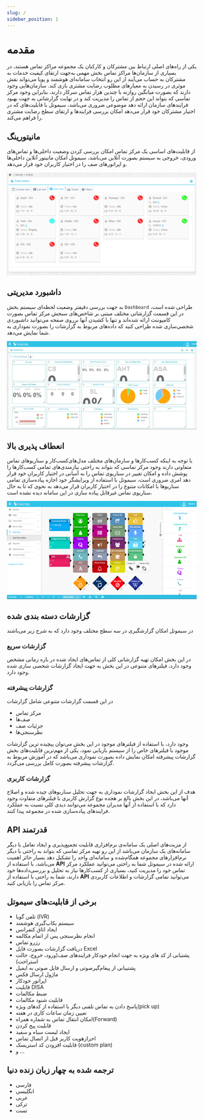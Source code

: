 ```yaml
---
slug: /
sidebar_position: 1
---
```

# مقدمه

یکی از راه‌های اصلی ارتباط بین مشترکان و کارکنان یک مجموعه مراکز تماس هستند، در بسیاری از سازمان‌ها مراکز تماس بخش مهمی به‌جهت ارتقای کیفیت خدمات به مشترکان به حساب می‌آیند از این رو انتخاب سامانه‌ای هوشمند و پویا می‌تواند نقش موثری در رسیدن به معیارهای مطلوب رضایت مشتری بازی کند. سازمان‌هایی وجود دارند که بصورت میانگین روازنه با چندین هزار تماس سرکار دارند، بنابراین وجود مرکز تماسی که بتواند این حجم از تماس را مدیریت کند و در نهایت گزارشاتی‌ به جهت بهبود فرایند‌های سازمان ارائه دهد موضوعی ضروری می‌باشد، سیموتل با قابلیت‌های که در اختیار مشترکان خود قرار می‌دهد امکان بررسی فرایند‌ها و ارتقای سطح رضایت مشتری را فراهم می‌کند.


## مانیتورینگ

از قابلیت‌های اساسی یک مرکز تماس امکان بررسی کردن وضعیت داخلی‌ها و تماس‌های ورودی، خروجی به سیستم بصورت آنلاین می‌باشد، سیموتل 
امکان مانیتور آنلاین داخلی‌ها و اپراتور‌های صف را در اختیار کاربران خود قرار می‌دهد.
 
![Monitoring](/img/monitoring.png)


## داشبورد مدیریتی

به جهت بررسی دقیقتر وضعیت لحظه‌ای سیستم بخش `Dashboard` طراحی شده است، در این قسمت گزارشاتی مختلف مبتنی بر شاخص‌های سنجش مرکز تماس بصورت کامپوننت ارائه شده‌اند و تنها با کشیدن آنها برروی صفحه می‌توانید داشبوردی شخصی‌سازی شده طراحی کنید که داده‌های مربوط به گزارشات را بصورت نموداری به شما نمایش می‌دهد.

![dashboard](/img/simotel/dashboard.JPG)


## انعطاف پذیری بالا

با توجه به اینکه کسب‌کارها و سازمان‌های مختلف مدل‌های‌کسب‌کار‌ و سناریوهای تماس متفاوتی دارند وجود مرکز تماسی که بتواند به راحتی
 نیازمندی‌های تمامی کسب‌کارها را پوشش داده و امکان تغییر در سناریوی تماس را به آسانی در اختیار کاربران خود قرار دهد امری ضروری 
 است، سیموتل با استفاده از ویرایشگر خود اجازه پیاده‌سازی تمامی سناریو‌ها با امکانات متنوع را در اختیار کاربران قرار
 می‌دهد به نحوی که تا به حال سناریوی تماس غیرقابل پیاده سازی در این سامانه دیده نشده است.


![DialPlan](/img/dialplan.png)

 
## گزارشات دسته بندی شده
 
 در سیموتل امکان گزارشگیری در سه سطح مختلف وجود دارد که به شرح زیر می‌باشند
 
### گزارشات سریع
 در این بخش امکان تهیه گزارشاتی کلی از تماس‌های ایجاد شده در بازه زمانی مشخص وجود دارد، فیلترهای متنوعی در این بخش به جهت ایجاد گزارشات شخصی سازی شده وجود دارد.
 
### گزارشات پیشرفته
 
در این قسمت گزارشات متنوعی شامل گزارشات
- مرکز تماس
- صف‌ها
- جزئیات صف
- نظرسنجی‌ها

وجود دارد، با استفاده از فیلتر‌های موجود در این بخش می‌توان پیچیده ترین گزارشات موجود با فیلتر‌های خاص را از سیستم بازیابی نمود، یکی از مهم‌ترین قابلیت‌های بخش گزارشات 
پیشرفته امکان نمایش داده‌ بصورت نموداری می‌باشد که در آموزش مربوط به گزارشات پیشرفته بصورت کامل بررسی می‌گردد.

### گزارشات کاربری

هدف از این بخش ایجاد گزارشات نموداری به جهت تحلیل سناریو‌های چیده شده و اصلاح آنها می‌باشد، در این بخش بالغ ‌بر هجده نوع گزارش کاربری با فیلتر‌های متفاوت وجود دارد که با 
استفاده از آنها مدیران مجموعه می‌توانند دیدی کلی نسبت به عملکرد فرایند‌های پیاده‌سازی شده در مجموعه پیدا کنند. 
 

## API قدرتمند

از مزیت‌های اصلی یک سامانه‌ی نرم‌افزاری قابلیت تجمیع‌پذیری و ایجاد تعامل با دیگر سامانه‌های یک سازمان می‌باشد از این رو تهیه مرکز تماسی که
 بتواند به راحتی با دیگر نرم‌افزارهای مجموعه همگام‌شده و سامانه‌ای واحد را تشکیل دهد بسیار حائز اهمیت می‌باشد، با استفاده از **API** ارائه
 شده در سیموتل شما به راحتی می‌توانید عملکرد مرکز تماس خود را مدیریت کنید، بسیاری از کسب‌کارها نیاز به تحلیل و بررسی‌داده‌ها 
 خود دارند، شما به راحتی با استفاده از **API** می‌توانید تمامی گزارشات و اطلاعات کاربردی مرکز تماس را بازیابی کنید.
 
 
## برخی از قابلیت‌های سیموتل
 
- تلفن گویا (IVR)
- سیستم بکاپ‌گیری هوشمند
- ایجاد اتاق کنفرانس
- انجام نظرسنجی پس از اتمام مکالمه
- رزرو تماس
- دریافت گزارشات بصورت فایل Excel
- پشتیانی از کد های ویژه به جهت انجام خودکار فرایند‌های صف(ورود، خروج، حالت استراحت)
- پشتیبانی از پیغام‌گیرصوتی و ارسال فایل صوتی به ایمیل
- ماژول ارسال فکس
- اپراتور خودکار
- قابلیت DISA
- ضبط مکالمات
- قابلیت شنود مکالمات
- پاسخ دادن به تماس تلفنی دیگر با استفاده از کد‌های ویژه(pick up)
- تعیین زمان ساعات کاری در هفته
- امکان انتقال تماس به شماره همراه(Forward)
- قابلیت پیج کردن
- ایجاد لیست سیاه و سفید
- احراز‌هویت کاربر قبل از اتصال تماس
- قابلیت افزودن کد استریسک (custom plan)
- و ...


## ترجمه شده به چهار زبان زنده دنیا
 - فارسی
 - انگلیسی
 - عربی
 - ترکی
 - تست
